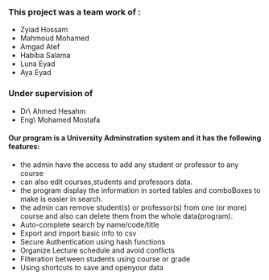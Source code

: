 ### This project was a team work of :
* Zyiad Hossam
* Mahmoud Mohamed
* Amgad Atef
* Habiba Salama
* Luna Eyad
* Aya Eyad
### Under supervision of
* Dr\ Ahmed Hesahm
* Eng\ Mohamed Mostafa
#### Our program is a University Adminstration system and it has the following features:
* the admin have the access to add any student or professor to any course
* can also edit courses,students and professors data.
* the program display the information in sorted tables and comboBoxes to make is easier in search.
* the admin can remove student(s) or professor(s) from one (or more) course and also can delete them from the whole data(program).
* Auto-complete search by name/code/title
* Export and import basic info to csv 
* Secure Authentication using hash functions
* Organize Lecture schedule and avoid conflicts
* Filteration between students using course or grade  
* Using shortcuts to save and openyour data
